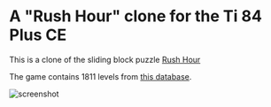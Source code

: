 # A "Rush Hour" clone for the Ti 84 Plus CE
This is a clone of the sliding block puzzle [Rush Hour](https://en.wikipedia.org/wiki/Rush_Hour_(puzzle))

The game contains 1811 levels from [this database](https://www.michaelfogleman.com/rush/#DatabaseDownload).

![screenshot](https://i.postimg.cc/0jmW0YZm/screenshot.png)
